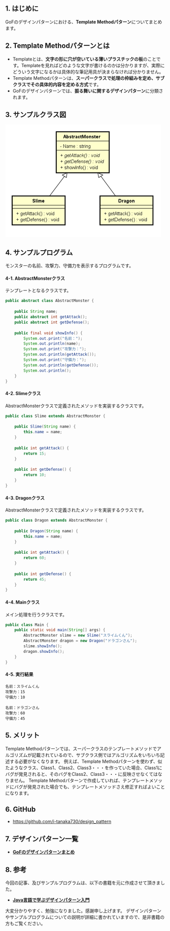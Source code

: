 ## 1. はじめに

GoFのデザインパターンにおける、**Template Methodパターン**についてまとめます。

## 2. Template Methodパターンとは
- Templateとは、**文字の形に穴が空いている薄いプラスチックの板**のことです。Templateを見ればどのような文字が書けるのかは分かりますが、実際にどういう文字になるかは具体的な筆記用具が決まらなければ分かりません。
- Template Methodパターンは、**スーパークラスで処理の枠組みを定め、サブクラスでその具体的内容を定める方式**です。
- GoFのデザインパターンでは、**振る舞いに関するデザインパターン**に分類されます。

## 3. サンプルクラス図
![](./images/TemplateMethod.PNG)

## 4. サンプルプログラム
モンスターの名前、攻撃力、守備力を表示するプログラムです。

#### 4-1. AbstractMonsterクラス
テンプレートとなるクラスです。

```java:AbstractMonster.java
public abstract class AbstractMonster {

	public String name;
	public abstract int getAttack();
	public abstract int getDefense();

	public final void showInfo() {
		System.out.print("名前：");
		System.out.println(name);
		System.out.print("攻撃力：");
		System.out.println(getAttack());
		System.out.print("守備力：");
		System.out.println(getDefense());
		System.out.println();
	}
}
```

#### 4-2. Slimeクラス
AbstractMonsterクラスで定義されたメソッドを実装するクラスです。

```java:Slime.java
public class Slime extends AbstractMonster {

	public Slime(String name) {
		this.name = name;
	}

	public int getAttack() {
		return 15;
	}

	public int getDefense() {
		return 10;
	}
}
```

#### 4-3. Dragonクラス
AbstractMonsterクラスで定義されたメソッドを実装するクラスです。

```java:Dragon.java
public class Dragon extends AbstractMonster {

	public Dragon(String name) {
		this.name = name;
	}

	public int getAttack() {
		return 60;
	}

	public int getDefense() {
		return 45;
	}
}
```

#### 4-4. Mainクラス
メイン処理を行うクラスです。

```java:Main.java
public class Main {
	public static void main(String[] args) {
		AbstractMonster slime = new Slime("スライムくん");
		AbstractMonster dragon = new Dragon("ドラゴンさん");
		slime.showInfo();
		dragon.showInfo();
	}
}
```

#### 4-5. 実行結果
```
名前：スライムくん
攻撃力：15
守備力：10

名前：ドラゴンさん
攻撃力：60
守備力：45
```

## 5. メリット
Template Methodパターンでは、スーパークラスのテンプレートメソッドでアルゴリズムが記載されているので、サブクラス側ではアルゴリズムをいちいち記述する必要がなくなります。
例えば、Template Methodパターンを使わず、似たようなクラス、Class1、Class2、Class3・・・を作っていた場合、Class1にバグが発見されると、そのバグをClass2、Class3・・・に反映させなくてはなりません。
Template Methodパターンで作成していれば、テンプレートメソッドにバグが発見された場合でも、テンプレートメソッドさえ修正すればよいことになります。

## 6. GitHub
- https://github.com/i-tanaka730/design_pattern

## 7. デザインパターン一覧
- [**GoFのデザインパターンまとめ**](https://github.com/i-tanaka730/design_pattern/blob/master/docs/GoFのデザインパターンまとめ.md)

## 8. 参考
今回の記事、及びサンプルプログラムは、以下の書籍を元に作成させて頂きました。

- [**Java言語で学ぶデザインパターン入門**](
https://www.amazon.co.jp/%E5%A2%97%E8%A3%9C%E6%94%B9%E8%A8%82%E7%89%88Java%E8%A8%80%E8%AA%9E%E3%81%A7%E5%AD%A6%E3%81%B6%E3%83%87%E3%82%B6%E3%82%A4%E3%83%B3%E3%83%91%E3%82%BF%E3%83%BC%E3%83%B3%E5%85%A5%E9%96%80-%E7%B5%90%E5%9F%8E-%E6%B5%A9/dp/4797327030/ref=sr_1_1?ie=UTF8&qid=1549628781)

大変分かりやすく、勉強になりました。感謝申し上げます。
デザインパターンやサンプルプログラムについての説明が詳細に書かれていますので、是非書籍の方もご覧ください。
